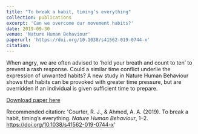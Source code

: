 ```yaml
---
title: "To break a habit, timing’s everything"
collection: publications
excerpt: 'Can we overcome our movement habits?'
date: 2019-09-30
venue: 'Nature Human Behaviour'
paperurl: 'https://doi.org/10.1038/s41562-019-0744-x'
citation: 
---
```


When angry, we are often advised to ‘hold your breath and count to ten’ to prevent a rash response. Could a similar time conflict underlie the expression of unwanted habits? A new study in Nature Human Behaviour shows that habits can be provoked with greater time pressure, but are overridden if an individual is given sufficient time to prepare.

[Download paper here](https://doi.org/10.1038/s41562-019-0744-x)

Recommended citation: 'Courter, R. J., & Ahmed, A. A. (2019). To break a habit, timing’s everything. <i>Nature Human Behaviour</i>, 1–2. https://doi.org/10.1038/s41562-019-0744-x'

